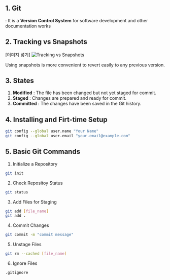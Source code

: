 ## 1. Git
: It is a **Version Control System** for software development and other documentation works

## 2. Tracking vs Snapshots
[이미지 넣기]
![Tracking vs Snapshots]((https://github.com/hyunsy1214/temp-repo/blob/main/trackingVSsnapshots.PNG))

Using snapshots is more convenient to revert easily to any previous version.

## 3. States
1) **Modified** : The file has been changed but not yet staged for commit.
2) **Staged** : Changes are prepared and ready for commit.
3) **Committed** : The changes have been saved in the Git history.

## 4. Installing and Firt-time Setup
```bash
git config --global user.name "Your Name"
git config --global user.email "your.email@example.com"
```

## 5. Basic Git Commands
1) Initialize a Repository
```bash
git init
```
2) Check Repositoy Status
```bash
git status
```
3) Add Files for Staging
```bash
git add [file_name]
git add .
```
4) Commit Changes
```bash
git commit -m "commit message"
```
5) Unstage Files
```bash
git rm --cached [file_name]
```
6) Ignore Files
```bash
.gitignore
```

